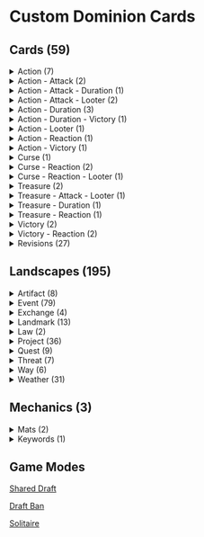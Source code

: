 # Custom Dominion Cards

## Cards (59)

<details>
<summary>Action (7)</summary>

[![Blacksmith](/Action/Images/Blacksmith_v0.2.0.png)](/Action/Blacksmith.md)
[![Clairvoyant](/Action/Images/Clairvoyant_v0.1.0.png)](/Action/Clairvoyant.md)
[![Crone](/Action/Images/Crone_v0.1.0.png)](/Action/Crone.md)
[![Forest Path](/Action/Images/Forest_Path_v0.1.png)](/Action/ForestPath.md)
[![Hillside Village](/Action/Images/Hillside_Village_v0.1.0.png)](/Action/HillsideVillage.md)
[![Lord](/Action/Images/Lord_v0.1.0.png)](/Action/Lord.md)
[![Mining Camp](/Action/Images/Mining_Camp_v0.1.0.png)](/Action/MiningCamp.md)

</details>

<details>
<summary>Action - Attack (2)</summary>

[![Greedy Baron](/Action-Attack/Images/Greedy_Baron_v0.1.0.png)](/Action-Attack/GreedyBaron.md)
[![Petard](/Action-Attack/Images/Petard_v0.2.0.png)](/Action-Attack/Petard.md)

</details>

<details>
<summary>Action - Attack - Duration (1)</summary>

[![Longbowman](/Action-Attack-Duration/Images/Longbowman_v0.1.0.png)](/Action-Attack-Duration/Longbowman.md)

</details>

<details>
<summary>Action - Attack - Looter (2)</summary>

[![Hill Giant](/Action-Attack-Looter/Images/Hill_Giant_v0.1.0.png)](/Action-Attack-Looter/HillGiant.md)
[![Titan](/Action-Attack-Looter/Images/Titan_v0.2.0.png)](/Action-Attack-Looter/Titan.md)

</details>

<details>
<summary>Action - Duration (3)</summary>

[![Desert Village](/Action-Duration/Images/Desert_Village_v0.1.0.png)](/Action-Duration/DesertVillage.md)
[![Lakeside Village](/Action-Duration/Images/Lakeside_Village_v0.1.0.png)](/Action-Duration/LakesideVillage.md)
[![Riverside Village](/Action-Duration/Images/Riverside_Village_v0.1.0.png)](/Action-Duration/RiversideVillage.md)

</details>

<details>
<summary>Action - Duration - Victory (1)</summary>

[![Rice Field](/Action-Duration-Victory/Images/Rice_Field_v0.1.png)](/Action-Duration-Victory/RiceField.md)

</details>

<details>
<summary>Action - Looter (1)</summary>

[![Angry Mob](/Action-Looter/Images/Angry_Mob_v0.1.0.png)](/Action-Looter/AngryMob.md)

</details>

<details>
<summary>Action - Reaction (1)</summary>

[![Stronghold](/Action-Reaction/Images/Stronghold_v0.1.0.png)](/Action-Reaction/Stronghold.md)

</details>

<details>
<summary>Action - Victory (1)</summary>

[![Ossuary](/Action-Victory/Images/Ossuary_v0.2.0.png)](/Action-Victory/Ossuary.md)

</details>

<details>
<summary>Curse (1)</summary>

[![Eternal Curse](/Curse/Images/Eternal_Curse_v0.2.0.png)](/Curse/EternalCurse.md)

</details>

<details>
<summary>Curse - Reaction (2)</summary>

[![Brain Sap](/Curse-Reaction/Images/Brain_Sap_v0.2.0.png)](/Curse-Reaction/BrainSap.md)
[![Impending Doom](/Curse-Reaction/Images/Impending_Doom_v0.2.0.png)](/Curse-Reaction/ImpendingDoom.md)

</details>

<details>
<summary>Curse - Reaction - Looter (1)</summary>

[![Decay](/Curse-Reaction-Looter/Images/Decay_v0.2.0.png)](/Curse-Reaction-Looter/Decay.md)

</details>

<details>
<summary>Treasure (2)</summary>

[![Doubloons](/Treasure/Images/Doubloons_v0.3.0.png)](/Treasure/Doubloons.md)
[![Stolen Jewels](/Treasure/Images/Stolen_Jewels_v0.4.0.png)](/Treasure/StolenJewels.md)

</details>

<details>
<summary>Treasure - Attack - Looter (1)</summary>

[![Dragon's Hoard](/Treasure-Attack-Looter/Images/Dragon's_Hoard_v0.2.1.png)](/Treasure-Attack-Looter/DragonsHoard.md)

</details>

<details>
<summary>Treasure - Duration (1)</summary>

[![Buried Treasure](/Treasure-Duration/Images/Buried_Treasure_v0.2.0.png)](/Treasure-Duration/BuriedTreasure.md)

</details>

<details>
<summary>Treasure - Reaction (1)</summary>

[![Foreign Coin](/Treasure-Reaction/Images/Foreign_Coin_v0.2.0.png)](/Treasure-Reaction/ForeignCoin.md)

</details>

<details>
<summary>Victory (2)</summary>

[![Beach](/Victory/Images/Beach_v0.1.0.png)](/Victory/Beach.md)
[![Swamp](/Victory/Images/Swamp_v0.1.png)](/Victory/Swamp.md)

</details>

<details>
<summary>Victory - Reaction (2)</summary>

[![Plains](/Victory-Reaction/Images/Plains_v0.1.png)](/Victory-Reaction/Plains.md)

</details>

<details>
<summary>Revisions (27)</summary>

[![Adventurer](/Revisions/Images/Adventurer_v0.1.0.png)](/Revisions/Adventurer.md)
[![Beggar](/Revisions/Images/Beggar_v0.1.0.png)](/Revisions/Beggar.md)
[![Bureaucrat](/Revisions/Images/Bureaucrat_v0.1.0.png)](/Revisions/Bureaucrat.md) [![Chancellor](/Revisions/Images/Chancellor_v0.1.0.png)](/Revisions/Chancellor.md)
[![Coppersmith](/Revisions/Images/Coppersmith_v0.1.0.png)](/Revisions/Coppersmith.md)
[![Death Cart](/Revisions/Images/Death_Cart_v0.1.0.png)](/Revisions/DeathCart.md)
[![Feast](/Revisions/Images/Feast_v0.1.0.png)](/Revisions/Feast.md)
[![Great Hall](/Revisions/Images/Great_Hall_v0.1.0.png)](/Revisions/GreatHall.md)
[![Duchess](/Revisions/Images/Duchess_v0.1.0.png)](/Revisions/Duchess.md)
[![Harem](/Revisions/Images/Harem_v0.1.0.png)](/Revisions/Harem.md)
[![Harvest](/Revisions/Images/Harvest_v0.1.0.png)](/Revisions/Harvest.md)
[![Island](/Revisions/Images/Island_v0.1.0.png)](/Revisions/Island.md)
[![Mandarin](/Revisions/Images/Mandarin_v0.1.0.png)](/Revisions/Mandarin.md)
[![Masquerade](/Revisions/Images/Masquerade_v0.1.0.png)](/Revisions/Masquerade.md)
[![Mine](/Revisions/Images/Mine_v0.1.0.png)](/Revisions/Mine.md)
[![Mountebank](/Revisions/Images/Mountebank_v0.1.0.png)](/Revisions/Mountebank.md)
[![Philosopher's Stone](/Revisions/Images/Philosopher's_Stone_v0.1.0.png)](/Revisions/PhilosophersStone.md)
[![Pillage](/Revisions/Images/Pillage_v0.1.0.png)](/Revisions/Pillage.md)
[![Rebuild](/Revisions/Images/Rebuild_v0.1.0.png)](/Revisions/Rebuild.md)
[![Saboteur](/Revisions/Images/Saboteur_v0.1.0.png)](/Revisions/Saboteur.md)
[![Scout](/Revisions/Images/Scout_v0.1.0.png)](/Revisions/Scout.md)
[![Secret Chamber](/Revisions/Images/Secret_Chamber_v0.1.0.png)](/Revisions/SecretChamber.md)
[![Spy](/Revisions/Images/Spy_v0.2.0.png)](/Revisions/Spy.md)
[![Tax](/Revisions/Images/Tax_v0.1.0.png)](/Revisions/Tax.md)
[![Taxman](/Revisions/Images/Taxman_v0.1.0.png)](/Revisions/Taxman.md)
[![Thief](/Revisions/Images/Thief_v0.1.0.png)](/Revisions/Thief.md)
[![Transmute](/Revisions/Images/Transmute_v0.1.0.png)](/Revisions/Transmute.md)
[![Woodcutter](/Revisions/Images/Woodcutter_v0.1.0.png)](/Revisions/Woodcutter.md)

</details>

## Landscapes (195)

<details>
<summary>Artifact (8)</summary>

[![Anvil](/Artifact/Images/Anvil_v0.2.0.png)](/Artifact/Anvil.md)
[![Crystal Ball](/Artifact/Images/Crystal_Ball_v0.2.0.png)](/Artifact/CrystalBall.md)
[![Curse of Greed](/Artifact/Images/Curse_of_Greed_v0.1.0.png)](/Artifact/CurseOfGreed.md)
[![Evil Eye](/Artifact/Images/Evil_Eye_v0.1.0.png)](/Artifact/EvilEye.md)
[![Jousting Lance](/Artifact/Images/Jousting_Lance_v0.1.0.png)](/Artifact/JoustingLance.md)
[![Mask](/Artifact/Images/Mask_v0.1.0.png)](/Artifact/Mask.md)
[![Pickaxe](/Artifact/Images/Pickaxe_v0.1.0.png)](/Artifact/Pickaxe.md)
[![Sextant](/Artifact/Images/Sextant_v0.1.0.png)](/Artifact/Sextant.md)

</details>
<details>
<summary>Event (79)</summary>

[![Ambush](/Event/Images/Ambush_v0.3.1.png)](/Event/Ambush.md)
[![Auction](/Event/Images/Auction_v0.2.1.png)](/Event/Auction.md)
[![Bewitch](/Event/Images/Bewitch_v0.1.0.png)](/Event/Bewitch.md)
[![Blockade](/Event/Images/Blockade_v0.2.1.png)](/Event/Blockade.md)
[![Blood Ceremony](/Event/Images/Blood_Ceremony_v0.1.0.png)](/Event/BloodCeremoy.md)
[![Capture Prisoners](/Event/Images/Capture_Prisoners_v0.1.0.png)](/Event/CpaturePrisoners.md)
[![Celebration](/Event/Images/Celebration_v0.1.0.png)](/Event/Celebration.md)
[![Charge](/Event/Images/Charge_v0.2.0.png)](/Event/Charge.md)
[![Charity](/Event/Images/Charity_v0.3.0.png)](/Event/Charity.md)
[![Colonize](/Event/Images/Colonize_v0.1.0.png)](/Event/Colonize.md)
[![Conquer](/Event/Images/Conquer_v0.1.0.png)](/Event/Conquer.md)
[![Crusade](/Event/Images/Crusade_v0.1.0.png)](/Event/Crusade.md)
[![Dark Carnival](/Event/Images/Dark_Carnival_v0.2.0.png)](/Event/DarkCarnival.md)
[![Dark Ritual](/Event/Images/Dark_Ritual_v0.1.0.png)](/Event/DarkRitual.md)
[![Debt Collection](/Event/Images/Debt_Collection_v0.2.0.png)](/Event/DebtCollection.md)
[![Divine](/Event/Images/Divine_v0.1.0.png)](/Event/Divine.md)
[![Evening Feast](/Event/Images/Evening_Feast_v0.1.0.png)](/Event/EveningFeast.md)
[![Excavate](/Event/Images/Excavate_v0.2.0.png)](/Event/Excavate.md)
[![Expand Territory](/Event/Images/Expand_Territory_v0.1.0.png)](/Event/ExpandTerritory.md)
[![Farm](/Event/Images/Farm_v0.2.0.png)](/Event/Farm.md)
[![Funeral Pyre](/Event/Images/Funeral_Pyre_v0.2.0.png)](/Event/FuneralPyre.md)
[![Gather](/Event/Images/Gather_v0.2.0.png)](/Event/Gather.md)
[![Grave Robbery](/Event/Images/Grave_Robbery_v0.2.0.png)](/Event/GraveRobbery.md)
[![Heist](/Event/Images/Heist_v0.4.0.png)](/Event/Heist.md)
[![Herd](/Event/Images/Herd_v0.1.0.png)](/Event/Herd.md)
[![Heroic Sacrifice](/Event/Images/Heroic_Sacrifice_v0.3.0.png)](/Event/HeroicSacrifice.md)
[![Hidden Cache](/Event/Images/Hidden_Cache_v0.1.0.png)](/Event/HiddenCache.md)
[![Hiding the Loot](/Event/Images/Hiding_the_Loot_v0.1.0.png)](/Event/HidingTheLoot.md)
[![Highway Robbery](/Event/Images/Highway_Robbery_v0.2.0.png)](/Event/HighwayRobbery.md)
[![Hire a Local](/Event/Images/Hire_a_Local_v0.1.0.png)](/Event/HireALocal.md)
[![Horse Fair](/Event/Images/Horse_Fair_v0.1.0.png)](/Event/HorseFair.md)
[![Inspire Morale](/Event/Images/Inspire_Morale_v0.2.0.png)](/Event/InspireMorale.md)
[![Invade](/Event/Images/Invade_v0.1.0.png)](/Event/Invade.md)
[![Isolated Retreat](/Event/Images/Isolated_Retreat_v0.1.0.png)](/Event/IsolatedRetreat.md)
[![Joust](/Event/Images/Joust_v0.4.0.png)](/Event/Joust.md)
[![Lone Knight](/Event/Images/Lone_Knight_v0.2.0.png)](/Event/LoneKnight.md)
[![Lone Rider](/Event/Images/Lone_Rider_v0.1.0.png)](/Event/LoneRider.md)
[![Lost Gold](/Event/Images/Lost_Gold_v0.1.0.png)](/Event/LostGold.md)
[![Maelstrom](/Event/Images/Maelstrom_v0.3.0.png)](/Event/Maelstrom.md)
[![Maraud](/Event/Images/Maurad_v0.1.0.png)](/Event/Maraud.md)
[![Masquerade Ball](/Event/Images/Masquerade_Ball_v0.4.0.png)](/Event/MasqueradeBall.md)
[![Meld](/Event/Images/Meld_v0.2.0.png)](/Event/Meld.md)
[![Navigate](/Event/Images/Navigate_v0.1.0.png)](/Event/Navigate.md)
[![Parade](/Event/Images/Parade_v0.1.0.png)](/Event/Parade.md)
[![Peaceful Evening](/Event/Images/Peaceful_Evening_v0.1.0.png)](/Event/Peaceful_Evening.md)
[![Perilous Journey](/Event/Images/Perilous_Journey_v0.2.0.png)](/Event/Perilous_Journey.md)
[![Pirate's Curse](/Event/Images/Pirate's_Curse_v0.2.0.png)](/Event/PiratesCurse.md)
[![Prohibition](/Event/Images/Prohibition_v0.1.0.png)](/Event/Prohibition.md)
[![Rain Fire](/Event/Images/Rain_Fire_v0.2.0.png)](/Event/RainFire.md)
[![Ransack](/Event/Images/Ransack_v0.3.0.png)](/Event/Ransack.md)
[![Recruit](/Event/Images/Recruit_v0.1.0.png)](/Event/Recruit.md)
[![Reduce to Ashes](/Event/Images/Reduce_to_Ashes_v0.1.0.png)](/Event/ReduceToAshes.md)
[![Refuge](/Event/Images/Refuge_v0.1.0.png)](/Event/Refuge.md)
[![Repent](/Event/Images/Repent_v0.1.0.png)](/Event/Repent.md)
[![Reserve](/Event/Images/Reserve_v0.1.0.png)](/Event/Reserve.md)
[![Return Home](/Event/Images/Return_Home_v0.1.0.png)](/Event/ReturnHome.md)
[![Revise](/Event/Images/Revise_v0.1.0.png)](/Event/Revise.md)
[![Roaming Caravan](/Event/Images/Roaming_Caravan_v0.1.0.png)](/Event/RoamingCaravan.md)
[![Sacrificial Pact](/Event/Images/Sacrificial_Pact_v0.2.0.png)](/Event/SacrificialPact.md)
[![Safeguard](/Event/Images/Safeguard_v0.2.0.png)](/Event/Safeguard.md)
[![Search Party](/Event/Images/Search_Party_v0.2.0.png)](/Event/SearchParty.md)
[![Shady Deal](/Event/Images/Shady_Deal_v0.2.0.png)](/Event/ShadyDeal.md)
[![Shopping Spree](/Event/Images/Shopping_Spree_v0.1.0.png)](/Event/ShoppingSpree.md)
[![Siege](/Event/Images/Siege_v0.2.0.png)](/Event/Siege.md)
[![Smuggling Ring](/Event/Images/Smuggling_Ring_v0.1.0.png)](/Event/SmugglingRing.md)
[![Stiff Loan](/Event/Images/Stiff_Loan_v0.2.0.png)](/Event/StiffLoan.md)
[![Street Bargain](/Event/Images/Street_Bargain_v0.1.0.png)](/Event/StreetBargain.md)
[![Surrender](/Event/Images/Surrender_v0.1.0.png)](/Event/Surrender.md)
[![Tarot Reading](/Event/Images/Tarot_Reading_v0.3.0.png)](/Event/TarotReading.md)
[![Travelling Bath House](/Event/Images/Travelling_Bath_House_v0.1.0.png)](/Event/TravellingBathHouse.md)
[![Treasure Hunt](/Event/Images/Treasure_Hunt_v0.1.0.png)](/Event/TreasureHunt.md)
[![Trek](/Event/Images/Trek_v0.2.0.png)](/Event/Trek.md)
[![Unearthed Riches](/Event/Images/Unearthed_Riches_v0.1.0.png)](/Event/Unearthed_Riches.md)
[![Usurp the Duke](/Event/Images/Usurp_the_Duke_v0.2.0.png)](/Event/UsurpTheDuke.md)
[![Volley](/Event/Images/Volley_v0.1.0.png)](/Event/Volley.md)
[![Voyage](/Event/Images/Voyage_v0.1.0.png)](/Event/Voyage.md)
[![Wetlands Trek](/Event/Images/Wetlands_Trek_v0.1.0.png)](/Event/WetlandsTrek.md)
[![Winter Hunt](/Event/Images/Winter_Hunt_v0.1.0.png)](/Event/WinterHunt.md)
[![Winter Patrol](/Event/Images/Winter_Patrol_v0.2.0.png)](/Event/WinterPatrol.md)

</details>
<details>
<summary>Exchange (4)</summary>

[![Borrow](/Exchange/Images/Borrow_v0.1.0.png)](/Exchange/Borrow.md)
[![Confess](/Exchange/Images/Confess_v0.1.0.png)](/Exchange/Confess.md)
[![Indentured Servitude](/Exchange/Images/Indentured_Servitude_v0.1.0.png)](/Exchange/IndenturedServitude.md)
[![Smuggle](/Exchange/Images/Smuggle_v0.1.0.png)](/Exchange/Smuggle.md)

</details>
<details>
<summary>Landmark (13)</summary>

[![Barren Wasteland](/Landmark/Images/Barren_Wasteland_v0.3.0.png)](/Landmark/BarrenWasteland.md)
[![Blockhouse](/Landmark/Images/Blockhouse_v0.1.0.png)](/Landmark/Blockhouse.md)
[![Crone's Hut](/Landmark/Images/Crone's_Hut_v0.1.png)](/Landmark/CronesHut.md)
[![Foundry](/Landmark/Images/Foundry_v0.2.0.png)](/Landmark/Foundry.md)
[![Guild Hall](/Landmark/Images/Guild_Hall_v0.2.0.png)](/Landmark/GuildHall.md)
[![Infested Sewers](/Landmark/Images/Infested_Sewers_v0.1.0.png)](/Landmark/InfestedSewers.md)
[![Jungle Ruins](/Landmark/Images/Jungle_Ruins_v0.2.0.png)](/Landmark/JungleRuins.md)
[![Monolith](/Landmark/Images/Monolith_v0.1.0.png)](/Landmark/Monolith.md)
[![Roadway](/Landmark/Images/Roadway_v0.1.0.png)](/Landmark/Roadway.md)
[![Rubble](/Landmark/Images/Rubble_v0.1.1.png)](/Landmark/Rubble.md)
[![Secluded Temple](/Landmark/Images/Secluded_Temple_v0.1.0.png)](/Landmark/SecludedTemple.md)
[![Shipwreck](/Landmark/Images/Shipwreck_v0.3.0.png)](/Landmark/Shipwreck.md)
[![Village Square](/Landmark/Images/Village_Square_v0.1.0.png)](/Landmark/VillageSquare.md)

</details>

<details>
<summary>Law (2)</summary>

[![Restoration](/Law/Images/Restoration_v0.1.0.png)](/Law/Restoration.md)
[![Trade Sanctions](/Law/Images/Trade_Sanctions_v0.1.0.png)](/Law/TradeSanctions.md)

</details>

<details>
<summary>Project (36)</summary>

[![Ancient Temple](/Project/Images/Ancient_Temple_v0.2.0.png)](/Project/AncientTemple.md)
[![Asylum](/Project/Images/Asylum_v0.1.0.png)](/Project/Asylum.md)
[![Bustling Market](/Project/Images/Bustling_Market_v0.1.0.png)](/Project/BustlingMarket.md)
[![Campaign](/Project/Images/Campaign_v0.1.0.png)](/Project/Campaign.md)
[![Capitol](/Project/Images/Capitol_v0.1.0.png)](/Project/Capitol.md)
[![Copppersmithing](/Project/Images/Coppersmithing_v0.2.0.png)](/Project/Coppersmithing.md)
[![Cottage](/Project/Images/Cottage_v0.2.0.png)](/Project/Cottage.md)
[![Crenellations](/Project/Images/Crenellations_v0.1.0.png)](/Project/Crenellations.md)
[![Crypt](/Project/Images/Crypt_v0.1.0.png)](/Project/Crypt.md)
[![Dry Dock](/Project/Images/Dry_Dock_v0.1.0.png)](/Project/DryDock.md)
[![Foundry](/Project/Images/Foundry_v0.1.0.png)](/Project/Foundry.md)
[![Harbour](/Project/Images/Harbour_v0.2.0.png)](/Project/Harbour.md)
[![Hidden Passage](/Project/Images/Hidden_Passage_v0.1.0.png)](/Project/HiddenPassage.md)
[![Hunting Dogs](/Project/Images/Hunting_Dogs_v0.1.0.png)](/Project/HuntingDogs.md)
[![Husbandry](/Project/Images/Husbandry_v0.2.0.png)](/Project/Husbandry.md)
[![Iron Casting](/Project/Images/Iron_Casting_v0.2.0.png)](/Project/IronCasting.md)
[![Irrigation](/Project/Images/Irrigation_v0.1.0.png)](/Project/Irrigation.md)
[![Marketplace](/Project/Images/Marketplace_v0.2.0.png)](/Project/Marketplace.md)
[![Mercantilism](/Project/Images/Mercantilism_v0.3.0.png)](/Project/Mercantilism.md)
[![Placer Mines](/Project/Images/Placer_Mines_v0.1.0.png)](/Project/PlacerMines.md)
[![Printing Press](/Project/Images/Printing_Press_v0.1.0.png)](/Project/PrintingPress.md)
[![Raiding Party](/Project/Images/Raiding_Party_v0.2.0.png)](/Project/RaidingParty.md)
[![Reinforcements](/Project/Images/Reinforcements_v0.3.0.png)](/Project/Reinforcements.md)
[![Restoration](/Project/Images/Restoration_v0.1.0.png)](/Project/Restoration.md)
[![Sheltered Dock](/Project/Images/Sheltered_Dock_v0.1.0.png)](/Project/ShelteredDock.md)
[![The Midas Touch](/Project/Images/The_Midas_Touch_v0.1.0.png)](/Project/TheMidasTouch.md)
[![Theocracy](/Project/Images/Theocracy_v0.1.0.png)](/Project/Theocracy.md)
[![Tournament Square](/Project/Images/Tournament_Square_v0.1.0.png)](/Project/TournamentSquare.md)
[![Town Hall](/Project/Images/Town_Hall_v0.1.0.png)](/Project/TownHall.md)
[![Trade Sanctions](/Project/Images/Trade_Sanctions_v0.2.0.png)](/Project/TradeSanctions.md)
[![Treaty](/Project/Images/Treaty_v0.1.0.png)](/Project/Treaty.md)
[![Trebuchet](/Project/Images/Trebuchet_v0.3.0.png)](/Project/Trebuchet.md)
[![Uncover Secrets](/Project/Images/Uncover_Secrets_v0.1.0.png)](/Project/UncoverSecrets.md)
[![Underground Tunnel](/Project/Images/Underground_Tunnel_v0.1.0.png)](/Project/UndergroundTunnel.md)
[![Underworld Gate](/Project/Images/Underworld_Gate_v0.1.0.png)](/Project/UnderworldGate.md)
[![Wonder](/Project/Images/Wonder_v0.3.0.png)](/Project/Wonder.md)

</details>

<details>
<summary>Quest (9)</summary>

[![Demonic Pact](/Quest/Images/Demonic_Pact_v0.5.0.png)](/Quest/DemonicPact.md)
[![Desert Journey](/Quest/Images/Desert_Journey_v0.3.4.png)](/Quest/DesertJourney.md)
[![Expand Territory](/Quest/Images/Expand_Territory_v0.2.0.png)](/Quest/ExpandTerritory.md)
[![Hire a Local](/Quest/Images/Hire_a_Local_v0.2.1.png)](/Quest/HireALocal.md)
[![Hunt for Bounty](/Quest/Images/Hunt_for_Bounty_v0.4.0.png)](/Quest/HuntForBounty.md)
[![Isolated Retreat](/Quest/Images/Isolated_Retreat_v0.2.1.png)](/Quest/IsolatedRetreat.md)
[![Shopping Spree](/Quest/Images/Shopping_Spree_v0.1.1.png)](/Quest/ShoppingSpree.md)
[![Take Hostages](/Quest/Images/Take_Hostages_v0.1.1.png)](/Quest/TakeHostages.md)
[![Winter Hunt](/Quest/Images/Winter_Hunt_v0.4.0.png)](/Quest/WinterHunt.md)

</details>

<details>
<summary>Threat (7)</summary>

[![Bandits](/Threat/Images/Bandits_v0.1.0.png)](/Threat/Bandits.md)
[![Blizzard](/Threat/Images/Blizzard_v0.1.0.png)](/Threat/Blizzard.md)
[![Dragon](/Threat/Images/Dragon_v0.1.0.png)](/Threat/Dragon.md)
[![Pirates](/Threat/Images/Pirates_v0.1.0.png)](/Threat/Pirates.md)
[![Secret Cult](/Threat/Images/Secret_Cult_v0.1.0.png)](/Threat/SecretCult.md)
[![Spirits](/Threat/Images/Spirits_v0.1.0.png)](/Threat/Spirits.md)
[![Swamp Hag](/Threat/Images/Swamp_Hag_v0.1.0.png)](/Threat/SwampHag.md)

</details>
<details>
<summary>Way (6)</summary>

[![Way of the Bat](/Way/Images/Way_of_the_Bat_v0.1.0.png)](/Way/WayOfTheBat.md)
[![Way of the Bee](/Way/Images/Way_of_the_Bee_v0.2.0.png)](/Way/WayOfTheBee.md)
[![Way of the Crow](/Way/Images/Way_of_the_Crow_v0.1.0.png)](/Way/WayOfTheCrow.md)
[![Way of the Panda](/Way/Images/Way_of_the_Panda_v0.1.0.png)](/Way/WayOfThePanda.md)
[![Way of the Parrot](/Way/Images/Way_of_the_Parrot_v0.2.0.png)](/Way/WayOfTheParrot.md)
[![Way of the Raven](/Way/Images/Way_of_the_Raven_v0.1.0.png)](/Way/WayOfTheRaven.md)

</details>

<details>
<summary>Weather (31)</summary>

[![Aurora Borealis](/Weather/Images/Aurora_Borealis_v0.1.0.png)](/Weather/AuroraBorealis.md)
[![Autumn Breeze](/Weather/Images/Autumn_Breeze_v0.1.0.png)](/Weather/AutumnBreeze.md)
[![Blizzard](/Weather/Images/Blizzard_v0.1.0.png)](/Weather/Blizzard.md)
[![Breeze](/Weather/Images/Breeze_v0.1.0.png)](/Weather/Breeze.md)
[![Calm](/Weather/Images/Calm_v0.1.0.png)](/Weather/Calm.md)
[![Clear Skies](/Weather/Images/Clear_Skies_v0.1.0.png)](/Weather/ClearSkies.md)
[![Cloudy](/Weather/Images/Cloudy_v0.1.0.png)](/Weather/Cloudy.md)
[![Cyclone](/Weather/Images/Cyclone_v0.1.0.png)](/Weather/Cyclone.md)
[![Drought](/Weather/Images/Drought_v0.2.0.png)](/Weather/Drought.md)
[![Dust Storm](/Weather/Images/Dust_Storm_v0.1.0.png)](/Weather/Drought.md)
[![Firestorm](/Weather/Images/Firestorm_v0.1.0.png)](/Weather/Firestorm.md)
[![Flash Flood](/Weather/Images/Flash_Flood_v0.2.0.png)](/Weather/FlashFlood.md)
[![Fog](/Weather/Images/Fog_v0.2.0.png)](/Weather/Fog.md)
[![Gale](/Weather/Images/Gale_v0.1.0.png)](/Weather/Gale.md)
[![Heat Wave](/Weather/Images/Heat_Wave_v0.1.0.png)](/Weather/HeatWave.md)
[![Humid](/Weather/Images/Humid_v0.1.0.png)](/Weather/Humid.md)
[![Light Showers](/Weather/Images/Light_Showers_v0.1.0.png)](/Weather/LightShowers.md)
[![Lunar Eclipse](/Weather/Images/Lunar_Eclipse_v0.1.0.png)](/Weather/LunarEclipse.md)
[![Mist](/Weather/Images/Mist_v0.1.0.png)](/Weather/Mist.md)
[![Plague](/Weather/Images/Plague_v0.1.0.png)](/Weather/Plague.md)
[![Powder Snow](/Weather/Images/Powder_Snow_v0.1.0.png)](/Weather/PowderSnow.md)
[![Rainbow](/Weather/Images/Rainbow_v0.1.0.png)](/Weather/Rainbow.md)
[![Snow Storm](/Weather/Images/Snow_Storm_v0.1.0.png)](/Weather/SnowStorm.md)
[![Solar Eclipse](/Weather/Images/Solar_Eclipse_v0.1.0.png)](/Weather/SolarEclipse.md)
[![Spring Blossom](/Weather/Images/Spring_Blossom_v0.1.0.png)](/Weather/SpringBlossom.md)
[![Sunny](/Weather/Images/Sunny_v0.1.0.png)](/Weather/Sunny.md)
[![Thunderstorm](/Weather/Images/Thunderstorm_v0.1.0.png)](/Weather/Thunderstorm.md)
[![Warm Front](/Weather/Images/Warm_Front_v0.1.0.png)](/Weather/WarmFront.md)
[![Water Spout](/Weather/Images/Water_Spout_v0.1.0.png)](/Weather/WaterSpout.md)
[![Wildfire](/Weather/Images/Wildfire_v0.1.0.png)](/Weather/Wildfire.md)
[![Zephyr](/Weather/Images/Zephyr_v0.1.0.png)](/Weather/Zephyr.md)

</details>

## Mechanics (3)

<details>
<summary>Mats (2)</summary>

[![Export](/Mechanics/Images/Export.png)](/Mechanics/Export.md)

[![Worshippers](/Mechanics/Images/Worshippers.png)](/Mechanics/Worshippers.md)

</details>

<details>
<summary>Keywords (1)</summary>

[Lock](/Mechanics/Lock.md)

</details>

## Game Modes

[Shared Draft](/GameModes/SharedDraft.md)

[Draft Ban](/GameModes/DraftBan.md)

[Solitaire](/GameModes/Solitaire.md)

